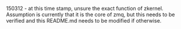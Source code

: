 150312 - at this time stamp, unsure the exact function of zkernel.  Assumption is currently that it is the core of zmq, but this needs to be verified and this README.md needs to be modified if otherwise.
